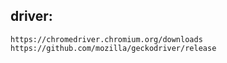 ## driver:

    https://chromedriver.chromium.org/downloads
    https://github.com/mozilla/geckodriver/release
